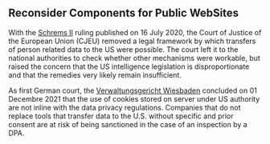 ## Reconsider Components for Public WebSites

With the [Schrems II](https://curia.europa.eu/juris/documents.jsf?num=C-311/18) ruling published on 16 July 2020, the Court of Justice of the European Union (CJEU) removed a legal framework by which transfers of person related data to the US were possible. The court left it to the national authorities to check whether other mechanisms were workable, but raised the concern that the US intelligence legislation is disproportionate and that the remedies very likely remain insufficient. 

As first German court, the [Verwaltungsgericht Wiesbaden](https://rsw.beck.de/aktuell/daily/meldung/detail/vg-wiesbaden-einbindung-von-cookie-dienst-mit-datenverarbeitung-in-den-usa-unzulaessig) concluded on 01 Decembre 2021 that the use of cookies stored on server under US authority are not inline with the data privacy regulations. Companies that do not replace tools that transfer data to the U.S. without specific and prior consent are at risk of being sanctioned in the case of an inspection by a DPA. 
